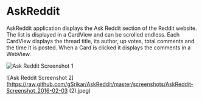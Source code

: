 # AskReddit
AskReddit application displays the Ask Reddit section of the Reddit website. The list is displayed in a CardView and can be scrolled endless. Each CardView displays the thread title, its author, up votes, total comments and the time it is posted. When a Card is clicked it displays the comments in a WebView.

![Ask Reddit Screenshot 1](https://raw.github.com/gSrikar/AskReddit/master/screenshots/AskReddit-Screenshot_2016-02-03.jpeg)

![Ask Reddit Screenshot 2](https://raw.github.com/gSrikar/AskReddit/master/screenshots/AskReddit-Screenshot_2016-02-03 (2).jpeg)

